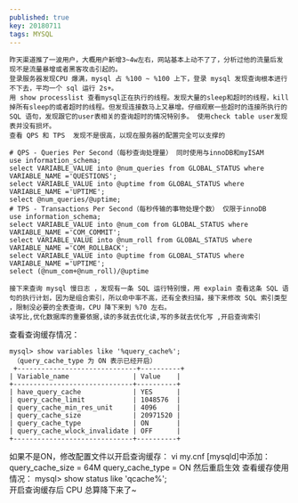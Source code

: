 ```yaml
---
published: true
key: 20180711
tags: MYSQL
---
```

	昨天渠道推了一波用户，大概用户新增3~4w左右，网站基本上动不了了，分析过他的流量后发现不是流量暴增或者黑客攻击引起的。
 	登录服务器发现CPU 爆满，mysql 占 %100 ~ %100 上下，登录 mysql 发现查询根本进行不下去，平均一个 sql 运行 2s+。
    用 show processlist 查看mysql正在执行的线程。发现大量的sleep和超时的线程，kill掉所有sleep的或者超时的线程。但发现连接数马上又暴增。仔细观察一些超时的连接所执行的 SQL 语句，发现跟它的user表相关的查询超时的情况特别多。 使用check table user发现表并没有损坏。
    查看 QPS 和 TPS  发现不是很高，以现在服务器的配置完全可以支撑的

```
# QPS - Queries Per Second（每秒查询处理量） 同时使用与innoDB和myISAM
use information_schema;
select VARIABLE_VALUE into @num_queries from GLOBAL_STATUS where VARIABLE_NAME ='QUESTIONS';
select VARIABLE_VALUE into @uptime from GLOBAL_STATUS where VARIABLE_NAME ='UPTIME';
select @num_queries/@uptime;
# TPS - Transactions Per Second（每秒传输的事物处理个数） 仅限于innoDB
use information_schema;
select VARIABLE_VALUE into @num_com from GLOBAL_STATUS where VARIABLE_NAME ='COM_COMMIT';
select VARIABLE_VALUE into @num_roll from GLOBAL_STATUS where VARIABLE_NAME ='COM_ROLLBACK';
select VARIABLE_VALUE into @uptime from GLOBAL_STATUS where VARIABLE_NAME ='UPTIME';
select (@num_com+@num_roll)/@uptime
```
    接下来查询 mysql 慢日志 ，发现有一条 SQL 运行特别慢，用 explain 查看这条 SQL 语句的执行计划，因为是组合索引，所以命中率不高，还有全表扫描，接下来修改 SQL 索引类型 ，限制没必要的全表查询，CPU 降下来到 %70 左右。
    读写比,优化数据库的重要依据,读的多就去优化读,写的多就去优化写 ,开启查询索引 
 查看查询缓存情况：
```
mysql> show variables like '%query_cache%'; 
 （query_cache_type 为 ON 表示已经开启）
 +------------------------------+----------+
| Variable_name                | Value    |
+------------------------------+----------+
| have_query_cache             | YES      |
| query_cache_limit            | 1048576  |
| query_cache_min_res_unit     | 4096     |
| query_cache_size             | 20971520 |
| query_cache_type             | ON       |
| query_cache_wlock_invalidate | OFF      |
+------------------------------+----------+
```
如果不是ON，修改配置文件以开启查询缓存：
vi my.cnf
[mysqld]中添加：
query_cache_size = 64M
query_cache_type = ON
然后重启生效
查看缓存使用情况：
mysql> show status like 'qcache%';  
	开启查询缓存后 CPU 总算降下来了~
